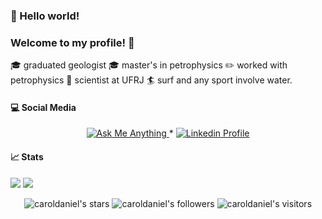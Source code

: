 ### 👋 Hello world!

### Welcome to my profile! 👊

🎓 graduated geologist
🎓 master's in petrophysics
✏️ worked with petrophysics 
📖 scientist at UFRJ
🏄 surf and any sport involve water.

#### 💻 Social Media

<p align="center">
	<a href="mailto:gilbertoraitzjr@gmail.com">
		<img alt="Ask Me Anything" src="https://img.shields.io/badge/-Ask_me_anything-blueviolet?style=flat&logo=Gmail&logoColor=white&link=mailto:gilbertoraitzjr@gmail.com" />
	</a>
	<span> * </span>
	<a href="https://www.linkedin.com/in/gilbertoraitzjr/">
		<img alt="Linkedin Profile" src="https://img.shields.io/badge/-Linkedin_Profile-0072b1?style=flat&logo=Linkedin&logoColor=white&link=https://www.linkedin.com/in/gilbertoraitzjr/" />
	</a>
</p>

#### 📈 Stats

[![](https://github-readme-stats.vercel.app/api?username=graitz&count_private=true&show_icons=true&hide=issues&hide_border=true&theme=)](https://github.com/graitz?tab=repositories) 
[![](https://github-readme-stats.vercel.app/api/top-langs/?username=graitz&layout=compact&hide_border=true&theme=)](https://github.com/graitz?tab=repositories)

<p align="center">
    <img alt="caroldaniel's stars" src="https://img.shields.io/github/stars/graitz?color=blue" />
    <img alt="caroldaniel's followers" src="https://img.shields.io/github/followers/graitz?color=blue" />
    <img alt="caroldaniel's visitors" src="https://komarev.com/ghpvc/?username=graitz&color=blue&style=flat&label=visitors" />	
	
</p>
